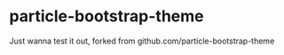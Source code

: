 # particle-bootstrap-theme
Just wanna test it out, forked from github.com/particle-bootstrap-theme 
